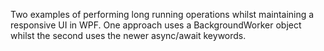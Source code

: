 Two examples of performing long running operations whilst maintaining a responsive UI in WPF. One approach uses a BackgroundWorker object whilst the second uses the newer async/await keywords.
